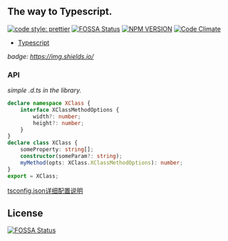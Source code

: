 ## The way to Typescript.

[![code style: prettier](https://img.shields.io/badge/code_style-prettier-10de6e.svg?style=flat-square)](https://github.com/prettier/prettier)
[![FOSSA Status](https://app.fossa.io/api/projects/git%2Bgithub.com%2Fsingcl%2Fr-ts.svg?type=shield)](https://app.fossa.io/projects/git%2Bgithub.com%2Fsingcl%2Fr-ts?ref=badge_shield)
[![NPM VERSION](https://img.shields.io/npm/v/@singcl/r-ts.svg?style=flat-square)](https://www.npmjs.com/package/@singcl/r-ts)
[![Code Climate](https://img.shields.io/codeclimate/maintainability/singcl/r-ts.svg?style=flat-square)](https://codeclimate.com/github/singcl/r-ts/maintainability)

-   [Typescript](http://www.typescriptlang.org/docs/home.html)

_badge: https://img.shields.io/_

### API

_simple .d.ts in the library._

```typescript
declare namespace XClass {
    interface XClassMethodOptions {
        width?: number;
        height?: number;
    }
}
declare class XClass {
    someProperty: string[];
    constructor(someParam?: string);
    myMethod(opts: XClass.XClassMethodOptions): number;
}
export = XClass;
```

[tsconfig.json详细配置说明](http://json.schemastore.org/tsconfig)

## License

[![FOSSA Status](https://app.fossa.io/api/projects/git%2Bgithub.com%2Fsingcl%2Fr-ts.svg?type=large)](https://app.fossa.io/projects/git%2Bgithub.com%2Fsingcl%2Fr-ts?ref=badge_large)
